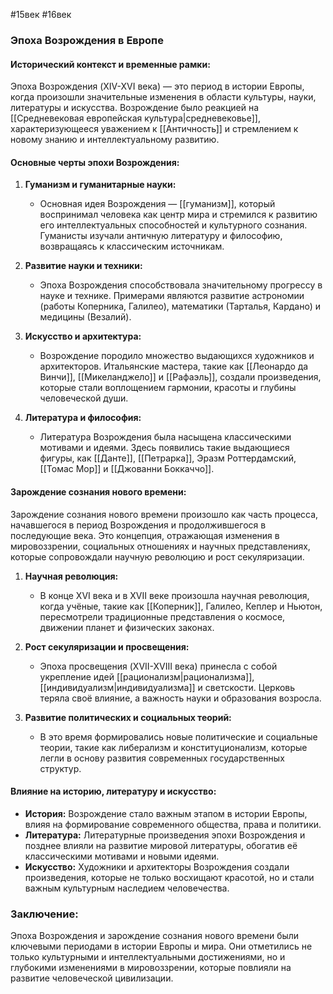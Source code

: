 #15век #16век 
### Эпоха Возрождения в Европе

#### Исторический контекст и временные рамки:

Эпоха Возрождения (XIV-XVI века) — это период в истории Европы, когда произошли значительные изменения в области культуры, науки, литературы и искусства. Возрождение было реакцией на [[Средневековая европейская культура|средневековье]], характеризующееся уважением к [[Античность]] и стремлением к новому знанию и интеллектуальному развитию.

#### Основные черты эпохи Возрождения:

1. **Гуманизм и гуманитарные науки:**
   - Основная идея Возрождения — [[гуманизм]], который воспринимал человека как центр мира и стремился к развитию его интеллектуальных способностей и культурного сознания. Гуманисты изучали античную литературу и философию, возвращаясь к классическим источникам.

2. **Развитие науки и техники:**
   - Эпоха Возрождения способствовала значительному прогрессу в науке и технике. Примерами являются развитие астрономии (работы Коперника, Галилео), математики (Тарталья, Кардано) и медицины (Везалий).

3. **Искусство и архитектура:**
   - Возрождение породило множество выдающихся художников и архитекторов. Итальянские мастера, такие как [[Леонардо да Винчи]], [[Микеланджело]] и [[Рафаэль]], создали произведения, которые стали воплощением гармонии, красоты и глубины человеческой души.

4. **Литература и философия:**
   - Литература Возрождения была насыщена классическими мотивами и идеями. Здесь появились такие выдающиеся фигуры, как [[Данте]], [[Петрарка]], Эразм Роттердамский, [[Томас Мор]] и [[Джованни Боккаччо]].

#### Зарождение сознания нового времени:

Зарождение сознания нового времени произошло как часть процесса, начавшегося в период Возрождения и продолжившегося в последующие века. Это концепция, отражающая изменения в мировоззрении, социальных отношениях и научных представлениях, которые сопровождали научную революцию и рост секуляризации.

1. **Научная революция:**
   - В конце XVI века и в XVII веке произошла научная революция, когда учёные, такие как [[Коперник]], Галилео, Кеплер и Ньютон, пересмотрели традиционные представления о космосе, движении планет и физических законах.

2. **Рост секуляризации и просвещения:**
   - Эпоха просвещения (XVII-XVIII века) принесла с собой укрепление идей [[рационализм|рационализма]], [[индивидуализм|индивидуализма]] и светскости. Церковь теряла своё влияние, а важность науки и образования возросла.

3. **Развитие политических и социальных теорий:**
   - В это время формировались новые политические и социальные теории, такие как либерализм и конституционализм, которые легли в основу развития современных государственных структур.

#### Влияние на историю, литературу и искусство:

- **История:** Возрождение стало важным этапом в истории Европы, влияя на формирование современного общества, права и политики.
- **Литература:** Литературные произведения эпохи Возрождения и позднее влияли на развитие мировой литературы, обогатив её классическими мотивами и новыми идеями.
- **Искусство:** Художники и архитекторы Возрождения создали произведения, которые не только восхищают красотой, но и стали важным культурным наследием человечества.

### Заключение:

Эпоха Возрождения и зарождение сознания нового времени были ключевыми периодами в истории Европы и мира. Они отметились не только культурными и интеллектуальными достижениями, но и глубокими изменениями в мировоззрении, которые повлияли на развитие человеческой цивилизации.